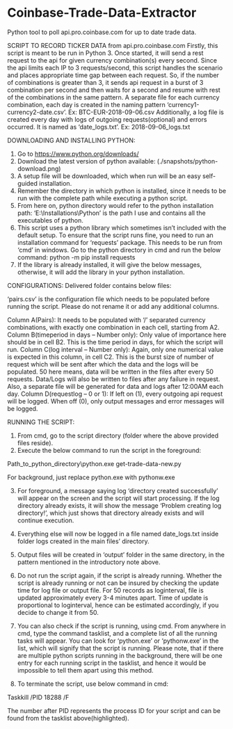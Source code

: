 # Coinbase-Trade-Data-Extractor
Python tool to poll api.pro.coinbase.com for up to date trade data.

SCRIPT TO RECORD TICKER DATA from api.pro.coinbase.com
Firstly, this script is meant to be run in Python 3. Once started, it will send a rest request to the api for given currency combination(s) every second. Since the api limits each IP to 3 requests/second, this script handles the scenario and places appropriate time gap between each request. So, if the number of combinations is greater than 3, it sends api request in a burst of 3 combination per second and then waits for a second and resume with rest of the combinations in the same pattern. A separate file for each currency combination, each day is created in the naming pattern ‘currency1-currency2-date.csv’.
	Ex: BTC-EUR-2018-09-06.csv
Additionally, a log file is created every day with logs of outgoing requests(optional) and errors occurred. It is named as ‘date_logs.txt’.
	Ex: 2018-09-06_logs.txt

DOWNLOADING AND INSTALLING PYTHON:
1.	Go to https://www.python.org/downloads/
2.	Download the latest version of python available:
 (./snapshots/python-download.png)
3.	A setup file will be downloaded, which when run will be an easy self-guided installation.
4.	Remember the directory in which python is installed, since it needs to be run with the complete path while executing a python script.
5.	From here on, python directory would refer to the python installation path:
‘E:\Installations\Python’ is the path I use and contains all the executables of python.
6.	This script uses a python library which sometimes isn’t included with the default setup. To ensure that the script runs fine, you need to run an installation command for ‘requests’ package. This needs to be run from ‘cmd’ in windows. Go to the python directory in cmd and run the below command:
python -m pip install requests
7.	If the library is already installed, it will give the below messages, otherwise, it will add the library in your python installation.
 



CONFIGURATIONS:
Delivered folder contains below files:
 
 ‘pairs.csv’ is the configuration file which needs to be populated before running the script. Please do not rename it or add any additional columns.
 
Column A(Pairs):
It needs to be populated with ‘/’ separated currency combinations, with exactly one combination in each cell, starting from A2.
Column B(timeperiod in days – Number only):
Only value of importance here should be in cell B2. This is the time period in days, for which the script will run. 
Column C(log interval – Number only):
Again, only one numerical value is expected in this column, in cell C2. This is the burst size of number of request which will be sent after which the data and the logs will be populated. 50 here means, data will be written in the files after every 50 requests. Data/Logs will also be written to files after any failure in request. Also, a separate file will be generated for data and logs after 12:00AM each day.
Column D(requestlog – 0 or 1):
If left on (1), every outgoing api request will be logged. When off (0), only output messages and error messages will be logged.




RUNNING THE SCRIPT:
1.	From cmd, go to the script directory (folder where the above provided files reside).
2.	Execute the below command to run the script in the foreground:

Path_to_python_directory\python.exe get-trade-data-new.py

 

For background, just replace python.exe with pythonw.exe
 

3.	For foreground, a message saying log ‘directory created successfully’ will appear on the screen and the script will start processing. If the log directory already exists, it will show the message ‘Problem creating log directory!’, which just shows that directory already exists and will continue execution.
4.	Everything else will now be logged in a file named date_logs.txt inside folder logs created in the main files’ directory.
5.	Output files will be created in ‘output’ folder in the same directory, in the pattern mentioned in the introductory note above.
6.	Do not run the script again, if the script is already running. Whether the script is already running or not can be insured by checking the update time for log file or output file. For 50 records as loginterval, file is updated approximately every 3-4 minutes apart. Time of update is proportional to loginterval, hence can be estimated accordingly, if you decide to change it from 50.

 

7.	You can also check if the script is running, using cmd. From anywhere in cmd, type the command tasklist, and a complete list of all the running tasks will appear. You can look for ‘python.exe’ or ‘pythonw.exe’ in the list, which will signify that the script is running. Please note, that if there are multiple python scripts running in the background, there will be one entry for each running script in the tasklist, and hence it would be impossible to tell them apart using this method.

 

   

8.	To terminate the script, use below command in cmd:

Taskkill /PID 18288 /F

 

The number after PID represents the process ID for your script and can be found from the tasklist above(highlighted).
